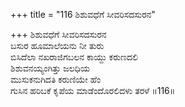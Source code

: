 +++
title = "116 ಶಿಶುವಧೆಗೆ ಸೀವರಿಸದಸುರನ"

+++
ಶಿಶುವಧೆಗೆ ಸೀವರಿಸದಸುರನ  
ಬಸುರ ಹೂಮಾಲೆಯನು ನೀ ತುರು  
ಬಿಸಿದೆಲಾ ನಖರಾಜಿಗಬಲನ ಕಾಯ್ದು ಕರುಣದಲಿ  
ಶಿಶುವನಯ್ಯಂಗಿತ್ತು ಜಲಧಿಯ  
ಮುಸುಕನುಗಿದತಿ ಕರುಣಿಯೇ ಹೆಂ  
ಗುಸಿನ ಹರಿಬಕೆ ಕೃಪೆಯ ಮಾಡೆಂದೊರಲಿದಳು ತರಳೆ    ॥116॥